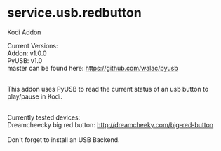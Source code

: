 # service.usb.redbutton
Kodi Addon

Current Versions: <br>
Addon:   v1.0.0 <br>
PyUSB:   v1.0 <br>  master can be found here: https://github.com/walac/pyusb <br>
<br>

This addon uses PyUSB to read the current status of an usb button to play/pause in Kodi. <br><br>

Currently tested devices:<br>
Dreamcheecky big red button: http://dreamcheeky.com/big-red-button <br>
<br>
Don't forget to install an USB Backend.



